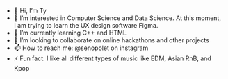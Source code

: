 - 👋 Hi, I’m Ty
- 👀 I’m interested in Computer Science and Data Science. At this moment, I am trying to learn the UX design software Figma.
- 🌱 I’m currently learning C++ and HTML
- 💞️ I’m looking to collaborate on online hackathons and other projects
- 📫 How to reach me: @senopolet on instagram
- ⚡ Fun fact: I like all different types of music like EDM, Asian RnB, and Kpop

<!---
Ty-Cheng5/Ty-Cheng5 is a ✨ special ✨ repository because its `README.md` (this file) appears on your GitHub profile.
You can click the Preview link to take a look at your changes.
--->
